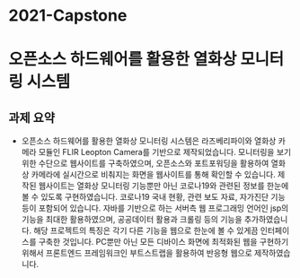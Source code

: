 # 2021-Capstone
# 오픈소스 하드웨어를 활용한 열화상 모니터링 시스템

## 과제 요약
* 오픈소스 하드웨어를 활용한 열화상 모니터링 시스템은 라즈베리파이와 열화상 카메라 모듈인 FLIR Leopton Camera를 기반으로 제작되었습니다. 모니터링을 보기 위한 수단으로 웹사이트를 구축하였으며, 오픈소스와 포트포워딩을 활용하여 열화상 카메라에 실시간으로 비춰지는 화면을 웹사이트를 통해 확인할 수 있습니다.
 제작된 웹사이트는 열화상 모니터링 기능뿐만 아닌 코로나19와 관련된 정보를 한눈에 볼 수 있도록 구현하였습니다. 코로나19 국내 현황, 관련 보도 자료, 자가진단 기능 등이 포함되어 있습니다. 자바를 기반으로 하는 서버측 웹 프로그래밍 언어인 jsp의 기능을 최대한 활용하였으며, 공공데이터 활용과 크롤링 등의 기능을 추가하였습니다.
 해당 프로젝트의 특징은 각기 다른 기능을 웹으로 한눈에 볼 수 있게끔 인터페이스를 구축한 것입니다. PC뿐만 아닌 모든 디바이스 화면에 최적화된 웹을 구현하기 위해서 프론트엔드 프레임워크인 부트스트랩을 활용하여 반응형 웹으로 제작하였습니다.
